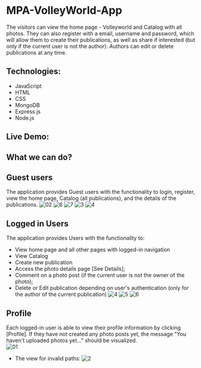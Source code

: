 # MPA-VolleyWorld-App
The visitors can view the home page - Volleyworld and Catalog with all photos. They can also register with a email, username and password, which will allow them to create their publications, as well as share if interested (but only if the current user is not the author). Authors can edit or delete publications at any time. 

## Technologies:
- JavaScript
- HTML
- CSS
- MongoDB
- Express.js
- Node.js

## Live Demo:

## What we can do?
## Guest users 
The application provides Guest users with the functionality to login, register, view the home page, Catalog (all publications), and the details of the publications. 
![02](https://user-images.githubusercontent.com/104487003/223408943-b49ed64b-fdc3-4781-a6ea-7a94fd954879.jpg)
![6](https://user-images.githubusercontent.com/104487003/223409995-3a8ad4e5-ad38-405d-bf2c-c49582923037.jpg)
![7](https://user-images.githubusercontent.com/104487003/223409037-75dae683-2e00-4e64-925c-66c950332925.jpg)
![3](https://user-images.githubusercontent.com/104487003/223409058-a281ed54-80c8-4446-a6a0-13ac044e9ee3.jpg)
![4](https://user-images.githubusercontent.com/104487003/223409067-68ab1b33-52d2-4b52-bf0d-a634d28b1323.jpg)

## Logged in Users 
The application provides Users with the functionality to: 
- View home page and all other pages with logged-in navigation
- View Catalog 
- Create new publication
- Access the photo details page [See Details]; 
- Comment on a photo post (if the current user is not the owner of the photo); 
- Delete or Edit publication depending on user's authentication (only for the author of the current publication) 
![4](https://user-images.githubusercontent.com/104487003/223410874-b91c7114-2884-42b3-a67c-65191a0ea84c.jpg)
![5](https://user-images.githubusercontent.com/104487003/223410883-70f0a347-1d00-498f-a70e-de9822ff8d52.jpg)
![6](https://user-images.githubusercontent.com/104487003/223410948-3a2fa5c7-4cd8-44f9-a156-ff1e50e93e07.jpg)

## Profile
Each logged-in user is able to view their profile information by clicking [Profile]. 
If they have not created any photo posts yet, the message "You haven't uploaded photos yet…" should be visualized.  
![01](https://user-images.githubusercontent.com/104487003/223419220-1362f9be-c3f3-44d0-9974-f7e9c81c85ae.jpg)


- The view for invalid paths: 
![2](https://user-images.githubusercontent.com/104487003/223418717-c058f9be-6a42-4daa-a695-df2de7eef36d.jpg)

